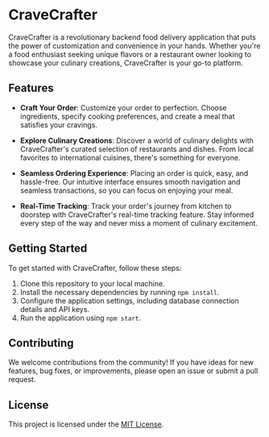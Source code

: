 # CraveCrafter

CraveCrafter is a revolutionary backend food delivery application that puts the power of customization and convenience in your hands. Whether you're a food enthusiast seeking unique flavors or a restaurant owner looking to showcase your culinary creations, CraveCrafter is your go-to platform.

## Features

- **Craft Your Order**: Customize your order to perfection. Choose ingredients, specify cooking preferences, and create a meal that satisfies your cravings.
  
- **Explore Culinary Creations**: Discover a world of culinary delights with CraveCrafter's curated selection of restaurants and dishes. From local favorites to international cuisines, there's something for everyone.

- **Seamless Ordering Experience**: Placing an order is quick, easy, and hassle-free. Our intuitive interface ensures smooth navigation and seamless transactions, so you can focus on enjoying your meal.

- **Real-Time Tracking**: Track your order's journey from kitchen to doorstep with CraveCrafter's real-time tracking feature. Stay informed every step of the way and never miss a moment of culinary excitement.

## Getting Started

To get started with CraveCrafter, follow these steps:

1. Clone this repository to your local machine.
2. Install the necessary dependencies by running `npm install`.
3. Configure the application settings, including database connection details and API keys.
4. Run the application using `npm start`.

## Contributing

We welcome contributions from the community! If you have ideas for new features, bug fixes, or improvements, please open an issue or submit a pull request.

## License

This project is licensed under the [MIT License](https://opensource.org/licenses/MIT).

